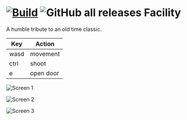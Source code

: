 [![Build](https://github.com/humbertodias/unity-007/actions/workflows/build.yml/badge.svg)](https://github.com/humbertodias/unity-007/actions/workflows/build.yml)
![GitHub all releases](https://img.shields.io/github/downloads/humbertodias/unity-007/total)
Facility
===============

A humble tribute to an old time classic.

| Key  | Action     |
|------|------------|
| wasd | movement   |
| ctrl | shoot      |
| e    | open door  |

![Screen 1](https://drive.google.com/uc?id=1eENZS-CCKZCodbY-dDQaM2qoZ2Za5KMy "Screen 1")

![Screen 2](https://drive.google.com/uc?id=1vssQLtDX-E6z0Om-pqWayyps_BmdERFx "Screen 2")

![Screen 3](https://drive.google.com/uc?id=1kt3J7CcVrRL0ZS7jFsrKeSe9dxcOsFb0 "Screen 3")
